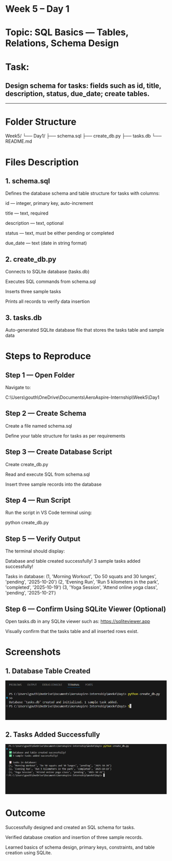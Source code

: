 # Week 5 – Day 1
# Topic: SQL Basics — Tables, Relations, Schema Design
# Task:

## Design schema for tasks: fields such as id, title, description, status, due_date; create tables.

---

# Folder Structure
Week5/
└── Day1/
    ├── schema.sql
    ├── create_db.py
    ├── tasks.db
    └── README.md

# Files Description
## 1. schema.sql

Defines the database schema and table structure for tasks with columns:

id — integer, primary key, auto-increment

title — text, required

description — text, optional

status — text, must be either pending or completed

due_date — text (date in string format)

## 2. create_db.py

Connects to SQLite database (tasks.db)

Executes SQL commands from schema.sql

Inserts three sample tasks

Prints all records to verify data insertion

## 3. tasks.db

Auto-generated SQLite database file that stores the tasks table and sample data

# Steps to Reproduce
## Step 1 — Open Folder

Navigate to:

C:\Users\gouth\OneDrive\Documents\AeroAspire-Internship\Week5\Day1

## Step 2 — Create Schema

Create a file named schema.sql

Define your table structure for tasks as per requirements

## Step 3 — Create Database Script

Create create_db.py

Read and execute SQL from schema.sql

Insert three sample records into the database

## Step 4 — Run Script

Run the script in VS Code terminal using:

python create_db.py

## Step 5 — Verify Output

The terminal should display:

Database and table created successfully!
3 sample tasks added successfully!

Tasks in database:
(1, 'Morning Workout', 'Do 50 squats and 30 lunges', 'pending', '2025-10-20')
(2, 'Evening Run', 'Run 5 kilometers in the park', 'completed', '2025-10-19')
(3, 'Yoga Session', 'Attend online yoga class', 'pending', '2025-10-21')

## Step 6 — Confirm Using SQLite Viewer (Optional)

Open tasks.db in any SQLite viewer such as:
https://sqliteviewer.app

Visually confirm that the tasks table and all inserted rows exist.


# Screenshots
## 1. Database Table Created


![Database Created](./Images/w4d1a.PNG)

## 2. Tasks Added Successfully


![Tasks Added](./Images/w4d1b.PNG)

# Outcome

Successfully designed and created an SQL schema for tasks.

Verified database creation and insertion of three sample records.

Learned basics of schema design, primary keys, constraints, and table creation using SQLite.